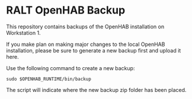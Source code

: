 # RALT OpenHAB Backup

This repository contains backups of the OpenHAB installation on Workstation 1.

If you make plan on making major changes to the local OpenHAB installation, please be sure to generate a new backup first and upload it here.

Use the following command to create a new backup:

```
sudo $OPENHAB_RUNTIME/bin/backup
```

The script will indicate where the new backup zip folder has been placed.
